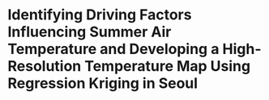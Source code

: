 # Identifying Driving Factors Influencing Summer Air Temperature and Developing a High-Resolution Temperature Map Using Regression Kriging in Seoul 
